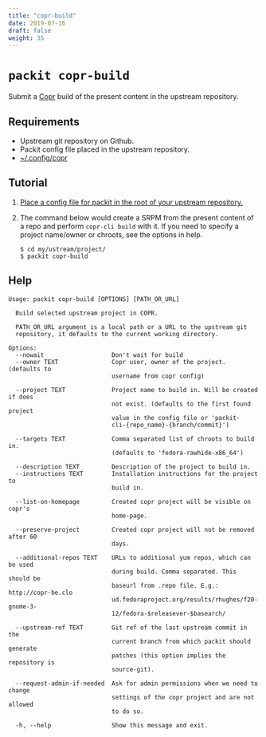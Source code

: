 ```yaml
---
title: "copr-build"
date: 2019-07-16
draft: false
weight: 35
---
```


# `packit copr-build`

Submit a [Copr](https://copr.fedorainfracloud.org) build of the present content in the upstream repository.

## Requirements

* Upstream git repository on Github.
* Packit config file placed in the upstream repository.
* [~/.config/copr](https://copr.fedorainfracloud.org/api/)

## Tutorial

1. [Place a config file for packit in the root of your upstream repository.](/docs/configuration/)

2. The command below would create a SRPM from the present content of a repo and perform `copr-cli build` with it. If you need to specify a project name/owner or chroots, see the options in help.
    ```
    $ cd my/ustream/project/
    $ packit copr-build
    ```

## Help

    Usage: packit copr-build [OPTIONS] [PATH_OR_URL]

      Build selected upstream project in COPR.

      PATH_OR_URL argument is a local path or a URL to the upstream git
      repository, it defaults to the current working directory.

    Options:
      --nowait                   Don't wait for build
      --owner TEXT               Copr user, owner of the project. (defaults to
                                 username from copr config)

      --project TEXT             Project name to build in. Will be created if does
                                 not exist. (defaults to the first found project
                                 value in the config file or 'packit-
                                 cli-{repo_name}-{branch/commit}')

      --targets TEXT             Comma separated list of chroots to build in.
                                 (defaults to 'fedora-rawhide-x86_64')

      --description TEXT         Description of the project to build in.
      --instructions TEXT        Installation instructions for the project to
                                 build in.

      --list-on-homepage         Created copr project will be visible on copr's
                                 home-page.

      --preserve-project         Created copr project will not be removed after 60
                                 days.

      --additional-repos TEXT    URLs to additional yum repos, which can be used
                                 during build. Comma separated. This should be
                                 baseurl from .repo file. E.g.: http://copr-be.clo
                                 ud.fedoraproject.org/results/rhughes/f20-gnome-3-
                                 12/fedora-$releasever-$basearch/

      --upstream-ref TEXT        Git ref of the last upstream commit in the
                                 current branch from which packit should generate
                                 patches (this option implies the repository is
                                 source-git).

      --request-admin-if-needed  Ask for admin permissions when we need to change
                                 settings of the copr project and are not allowed
                                 to do so.

      -h, --help                 Show this message and exit.

